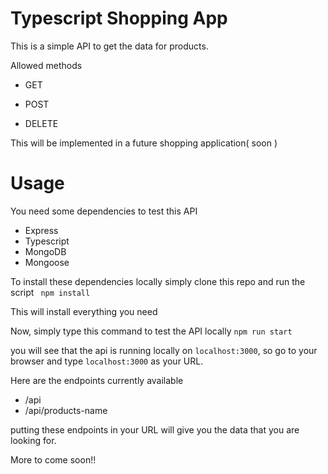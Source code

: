 # Typescript Shopping App

  

This is a simple API to get the data for products.

Allowed methods

- GET

- POST

- DELETE

  

This will be implemented in a future shopping application( soon )

  

# Usage

  

You need some dependencies to test this API

- Express
-  Typescript
-  MongoDB
-  Mongoose

To install these dependencies locally simply clone this repo and run the script
``` npm install```

This will install everything you need

Now, simply type this command to test the API locally
``` npm run start ```

you will see that the api is running locally on ```localhost:3000```, so go to your browser and type ```localhost:3000``` as your URL.

Here are the endpoints currently available 

- /api
- /api/products-name

putting these endpoints in your URL will give you the data that you are looking for.

More to come soon!!

